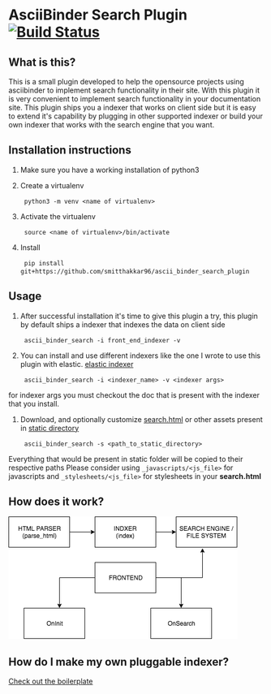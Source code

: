 # AsciiBinder Search Plugin  [![Build Status](https://travis-ci.org/gluster/ascii_binder_search_plugin.svg?branch=master)](https://travis-ci.org/smitthakkar96/ascii_binder_search_plugin)

## What is this?
This is a small plugin developed to help the opensource projects using asciibinder to implement search functionality in their site. With this plugin it is very convenient to implement search functionality in your documentation site. This plugin ships you a indexer that works on client side but it is easy to extend it's capability by plugging in other supported indexer or build your own indexer that works with the search engine that you want. 


## Installation instructions
1. Make sure you have a working installation of python3

1. Create a virtualenv

        python3 -m venv <name of virtualenv>

1. Activate the virtualenv

        source <name of virtualenv>/bin/activate

1. Install

        pip install git+https://github.com/smitthakkar96/ascii_binder_search_plugin


## Usage
1. After successful installation it's time to give this plugin a try, this plugin by default ships a indexer that indexes the data on client side

        ascii_binder_search -i front_end_indexer -v

1. You can install and use different indexers like the one I wrote to use this plugin with elastic. [elastic indexer](github.com/smitthakkar96/absp-elastic)

        ascii_binder_search -i <indexer_name> -v <indexer args>

for indexer args you must checkout the doc that is present with the indexer that you install.

1. Download, and optionally customize [search.html](https://raw.githubusercontent.com/smitthakkar96/ascii_binder_search_plugin/master/static/search.html) or other assets present in
[static directory](https://github.com/smitthakkar96/ascii_binder_search_plugin/static)

        ascii_binder_search -s <path_to_static_directory>

Everything that would be present in static folder will be copied to their respective paths
Please consider using ``` _javascripts/<js_file> ``` for javascripts and ``` _stylesheets/<js_file> ``` for stylesheets in your **search.html**

## How does it work?
![](plugin_working.png)

## How do I make my own pluggable indexer?
[Check out the boilerplate](https://github.com/smitthakkar96/pluggable_indexer_boilerplate)
